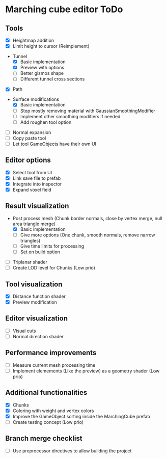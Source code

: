 # Marching cube editor ToDo

## Tools
- [x] Heightmap addition
- [x] Limit height to cursor (Reimplement)
- Tunnel
  - [x] Basic implementation
  - [x] Preview with options
  - [ ] Better gizmos shape
  - [ ] Different tunnel cross sections
- [x] Path
- Surface modifications
  - [x] Basic implementation
  - [ ] Stop mostly removing material with GaussianSmoothingModifier
  - [ ] Implement other smoothing modifiers if needed
  - [ ] Add roughen tool option
- [ ] Normal expansion
- [ ] Copy paste tool
- [ ] Let tool GameObjects have their own UI

## Editor options
- [x] Select tool from UI
- [x] Link save file to prefab
- [x] Integrate into inspector
- [x] Expand voxel field

## Result visualization
- Post process mesh (Chunk border normals, close by vertex merge, null area triangle merge)
  - [x] Basic implementation
  - [ ] Give more options (One chunk, smooth normals, remove narrow triangles)
  - [ ] Give time limits for processing
  - [ ] Set on build option
- [ ] Triplanar shader
- [ ] Create LOD level for Chunks (Low prio)

## Tool visualization
- [x] Distance function shader
- [x] Preview modification

## Editor visualization
- [ ] Visual cuts
- [ ] Normal direction shader

## Performance improvements
- [ ] Measure current mesh processing time
- [ ] Implement elemements (Like the preview) as a geometry shader (Low prio)

## Additional functionalities
- [x] Chunks
- [x] Coloring with weight and vertex colors
- [x] Improve the GameObject sorting inside the MarchingCube prefab
- [ ] Create testing concept (Low prio)

## Branch merge checklist
- [ ] Use preprocessor directives to allow building the project